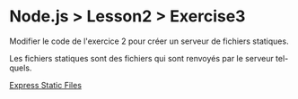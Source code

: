 # Node.js > Lesson2 > Exercise3

Modifier le code de l'exercice 2 pour créer un serveur de fichiers statiques.

Les fichiers statiques sont des fichiers qui sont renvoyés par le serveur tel-quels.

[Express Static Files](https://expressjs.com/en/starter/static-files.html)

